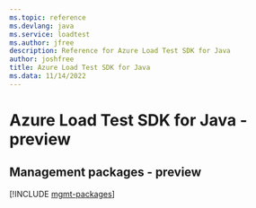 ```yaml
---
ms.topic: reference
ms.devlang: java
ms.service: loadtest
ms.author: jfree
description: Reference for Azure Load Test SDK for Java
author: joshfree
title: Azure Load Test SDK for Java
ms.data: 11/14/2022
---
```

# Azure Load Test SDK for Java - preview

## Management packages - preview
[!INCLUDE [mgmt-packages](load-test-mgmt-index.md)]